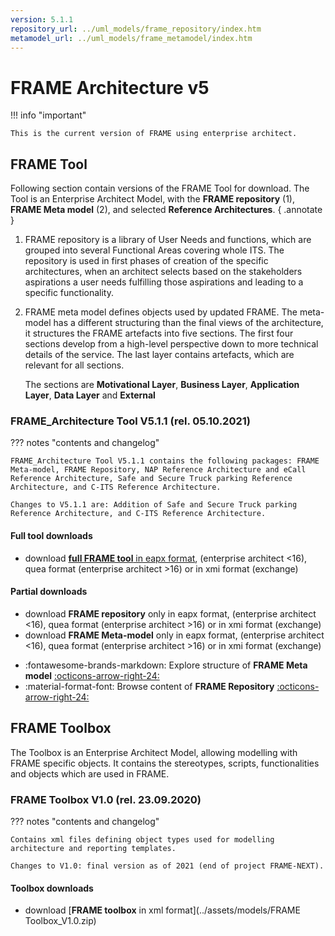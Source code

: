 ```yaml
---
version: 5.1.1
repository_url: ../uml_models/frame_repository/index.htm
metamodel_url: ../uml_models/frame_metamodel/index.htm
---
```


# FRAME Architecture v5

!!! info "important"

    This is the current version of FRAME using enterprise architect.

## FRAME Tool

Following section contain versions of the FRAME Tool for download. The Tool is an Enterprise Architect Model, with the __FRAME repository__ (1), __FRAME Meta model__ (2), and selected __Reference Architectures__. 
{ .annotate }

1.	FRAME repository is a library of User Needs and functions, which are grouped into several Functional Areas covering whole ITS. The repository is used in first phases of creation of the specific architectures, when an architect selects based on the stakeholders aspirations a user needs fulfilling those aspirations and leading to a specific functionality.

2.	FRAME meta model defines objects used by updated FRAME. The meta-model has a different structuring than the final views of the architecture, it structures the FRAME artefacts into five sections. The first four sections develop from a high-level perspective down to more technical details of the service. The last layer contains artefacts, which are relevant for all sections. 

	The sections are __Motivational Layer__, __Business Layer__, __Application Layer__, __Data Layer__ and __External__

### FRAME_Architecture Tool V5.1.1 (rel. 05.10.2021)

??? notes "contents and changelog"

	FRAME_Architecture Tool V5.1.1 contains the following packages: FRAME Meta-model, FRAME Repository, NAP Reference Architecture and eCall Reference Architecture, Safe and Secure Truck parking Reference Architecture, and C-ITS Reference Architecture.

	Changes to V5.1.1 are: Addition of Safe and Secure Truck parking Reference Architecture, and C-ITS Reference Architecture.

#### Full tool downloads

 - download [**full FRAME tool** in eapx format](../assets/models/FRAME_Architecture_Tool_V5.1.1.zip),  (enterprise architect <16), quea format (enterprise architect >16) or in xmi format (exchange)
 
#### Partial downloads
 
 - download **FRAME repository** only in eapx format,  (enterprise architect <16), quea format (enterprise architect >16) or in xmi format (exchange)
  - download **FRAME Meta-model** only in eapx format,  (enterprise architect <16), quea format (enterprise architect >16) or in xmi format (exchange)

<div class="grid cards" markdown>

- :fontawesome-brands-markdown: Explore structure of __FRAME Meta model__ [:octicons-arrow-right-24:]({{page.meta.metamodel_url}})
- :material-format-font: Browse content of __FRAME Repository__ [:octicons-arrow-right-24:]({{page.meta.repository_url}})

</div>


## FRAME Toolbox

The Toolbox is an Enterprise Architect Model, allowing modelling with FRAME specific objects. It contains the stereotypes, scripts, functionalities and objects which are used in FRAME.

### FRAME Toolbox V1.0 (rel. 23.09.2020)

??? notes "contents and changelog"

	Contains xml files defining object types used for modelling architecture and reporting templates.
	
	Changes to V1.0: final version as of 2021 (end of project FRAME-NEXT).

#### Toolbox downloads

 - download [**FRAME toolbox** in xml format](../assets/models/FRAME Toolbox_V1.0.zip)
 